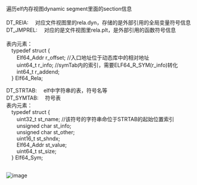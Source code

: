遍历elf内存视图dynamic segment里面的section信息<br>
<br>
DT_RElA:    &emsp;对应文件视图里的rela.dyn，存储的是外部引用的全局变量符号信息<br>
DT_JMPREL:  &emsp;对应的是文件视图里rela.plt，是外部引用的函数符号信息<br>
<br>
表内元素：<br>
&emsp;typedef struct {<br>
               &emsp;&emsp;Elf64_Addr r_offset;      //入口地址位于动态库中的相对地址<br>
               &emsp;&emsp;uint64_t   r_info;        //symTab内的索引，需要ELF64_R_SYM(r_info)转化<br>
               &emsp;&emsp;int64_t    r_addend;<br>
           &emsp;} Elf64_Rela;<br>
           
DT_STRTAB:  &emsp;elf中字符串的表，符号名等<br>
DT_SYMTAB:  &emsp;符号表<br>
表内元素：<br>
&emsp;typedef struct {<br>
               &emsp;&emsp;uint32_t      st_name;   //该符号的字符串命位于STRTAB的起始位置索引<br>
               &emsp;&emsp;unsigned char st_info;<br>
               &emsp;&emsp;unsigned char st_other;<br>
               &emsp;&emsp;uint16_t      st_shndx;<br>
               &emsp;&emsp;Elf64_Addr    st_value;<br>
               &emsp;&emsp;uint64_t      st_size;<br>
           &emsp;} Elf64_Sym;<br>
<br>

![image](https://user-images.githubusercontent.com/109275975/178944160-8f4a12b2-f47e-4de4-b9a9-08721af333a8.png)
